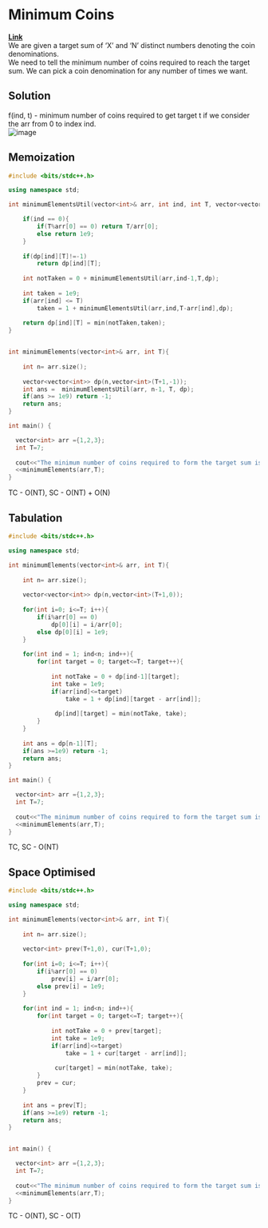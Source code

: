 # Minimum Coins  
**[Link](https://takeuforward.org/data-structure/minimum-coins-dp-20/)**  
We are given a target sum of ‘X’ and ‘N’ distinct numbers denoting the coin denominations.  
We need to tell the minimum number of coins required to reach the target sum. We can pick a coin denomination for any number of times we want.  

## Solution  
f(ind, t) - minimum number of coins required to get target t if we consider the arr from 0 to index ind.  
![image](https://user-images.githubusercontent.com/56584349/177937491-f9c3d3ec-500c-45e6-8e97-040245933638.png)  

## Memoization  
```cpp
#include <bits/stdc++.h>

using namespace std;

int minimumElementsUtil(vector<int>& arr, int ind, int T, vector<vector<int>>& dp){

    if(ind == 0){
        if(T%arr[0] == 0) return T/arr[0];
        else return 1e9;
    }
    
    if(dp[ind][T]!=-1)
        return dp[ind][T];
        
    int notTaken = 0 + minimumElementsUtil(arr,ind-1,T,dp);
    
    int taken = 1e9;
    if(arr[ind] <= T)
        taken = 1 + minimumElementsUtil(arr,ind,T-arr[ind],dp);
        
    return dp[ind][T] = min(notTaken,taken);
}


int minimumElements(vector<int>& arr, int T){
    
    int n= arr.size();
    
    vector<vector<int>> dp(n,vector<int>(T+1,-1));
    int ans =  minimumElementsUtil(arr, n-1, T, dp);
    if(ans >= 1e9) return -1;
    return ans;
}

int main() {

  vector<int> arr ={1,2,3};
  int T=7;
                                 
  cout<<"The minimum number of coins required to form the target sum is " 
  <<minimumElements(arr,T);
}
```
TC - O(NT), SC - O(NT) + O(N)  

## Tabulation  
```cpp
#include <bits/stdc++.h>

using namespace std;

int minimumElements(vector<int>& arr, int T){
    
    int n= arr.size();
    
    vector<vector<int>> dp(n,vector<int>(T+1,0));
    
    for(int i=0; i<=T; i++){
        if(i%arr[0] == 0)  
            dp[0][i] = i/arr[0];
        else dp[0][i] = 1e9;
    }
    
    for(int ind = 1; ind<n; ind++){
        for(int target = 0; target<=T; target++){
            
            int notTake = 0 + dp[ind-1][target];
            int take = 1e9;
            if(arr[ind]<=target)
                take = 1 + dp[ind][target - arr[ind]];
                
             dp[ind][target] = min(notTake, take);
        }
    }
    
    int ans = dp[n-1][T];
    if(ans >=1e9) return -1;
    return ans;
}

int main() {

  vector<int> arr ={1,2,3};
  int T=7;
                                 
  cout<<"The minimum number of coins required to form the target sum is " 
  <<minimumElements(arr,T);
}
```
TC, SC - O(NT)  

## Space Optimised  
```cpp
#include <bits/stdc++.h>

using namespace std;

int minimumElements(vector<int>& arr, int T){
    
    int n= arr.size();
    
    vector<int> prev(T+1,0), cur(T+1,0);
    
    for(int i=0; i<=T; i++){
        if(i%arr[0] == 0)  
            prev[i] = i/arr[0];
        else prev[i] = 1e9;
    }
    
    for(int ind = 1; ind<n; ind++){
        for(int target = 0; target<=T; target++){
            
            int notTake = 0 + prev[target];
            int take = 1e9;
            if(arr[ind]<=target)
                take = 1 + cur[target - arr[ind]];
                
             cur[target] = min(notTake, take);
        }
        prev = cur;
    }
    
    int ans = prev[T];
    if(ans >=1e9) return -1;
    return ans;
}


int main() {

  vector<int> arr ={1,2,3};
  int T=7;
                                 
  cout<<"The minimum number of coins required to form the target sum is " 
  <<minimumElements(arr,T);
}
```
TC - O(NT), SC - O(T)  
